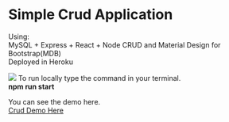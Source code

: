 # Simple Crud Application <br>
Using: <br>
MySQL + Express + React + Node CRUD and Material Design for Bootstrap(MDB)<bR>
Deployed in Heroku <br>

<img height="auto" width="auto" src="https://repository-images.githubusercontent.com/209236893/ccce1500-dae3-11e9-9ba1-e5e1a932ee7d"/>
To run locally type the command in your terminal.<br>
<b>npm run start</b>

You can see the demo here.<br>
<a href="https://crud-react-node.herokuapp.com/">Crud Demo Here</a>
